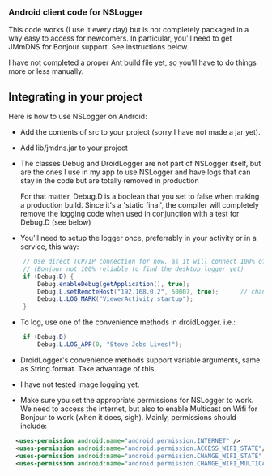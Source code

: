 ### Android client code for NSLogger

This code works (I use it every day) but is not completely packaged in a way easy to access for newcomers. In particular, you'll need to get JMmDNS for Bonjour support. See instructions below. 

I have not completed a proper Ant build file yet, so you'll have to do things more or less manually.

## Integrating in your project

Here is how to use NSLogger on Android:

- Add the contents of src to your project (sorry I have not made a jar yet).
- Add lib/jmdns.jar to your project

- The classes Debug and DroidLogger are not part of NSLogger itself, but are the ones I use in my app
  to use NSLogger and have logs that can stay in the code but are totally removed in production
  
  For that matter, Debug.D is a boolean that you set to false when making a production build.
  Since it's a 'static final', the compiler will completely remove the logging code when used in
  conjunction with a test for Debug.D (see below)
  
- You'll need to setup the logger once, preferrably in your activity or in a service, this way:

```java
    // Use direct TCP/IP connection for now, as it will connect 100% of the time
    // (Bonjour not 100% reliable to find the desktop logger yet)
    if (Debug.D) {
    	Debug.enableDebug(getApplication(), true);
    	Debug.L.setRemoteHost("192.168.0.2", 50007, true);      // change to your mac's IP address, set a fixed TCP port in the Prefs in desktop NSLogger
    	Debug.L.LOG_MARK("ViewerActivity startup");
    }
```

- To log, use one of the convenience methods in droidLogger. i.e.:

```java
    if (Debug.D)
        Debug.L.LOG_APP(0, "Steve Jobs Lives!");
```

- DroidLogger's convenience methods support variable arguments, same as String.format. Take advantage of this.

- I have not tested image logging yet.

- Make sure you set the appropriate permissions for NSLogger to work. We need to access the internet, but also to enable Multicast on Wifi for Bonjour to work (when it does, sigh). Mainly, permissions should include:

```xml
  <uses-permission android:name="android.permission.INTERNET" />
  <uses-permission android:name="android.permission.ACCESS_WIFI_STATE"/>
  <uses-permission android:name="android.permission.CHANGE_WIFI_STATE" />
  <uses-permission android:name="android.permission.CHANGE_WIFI_MULTICAST_STATE" />
```
